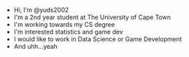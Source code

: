 - Hi, I’m @yuds2002
- I'm a 2nd year student at The University of Cape Town
- I'm working towards my CS degree
- I'm interested statistics and game dev
- I would like to work in Data Science or Game Development
- And uhh...yeah

<!---
yuds2002/yuds2002 is a ✨ special ✨ repository because its `README.md` (this file) appears on your GitHub profile.
You can click the Preview link to take a look at your changes.
--->
